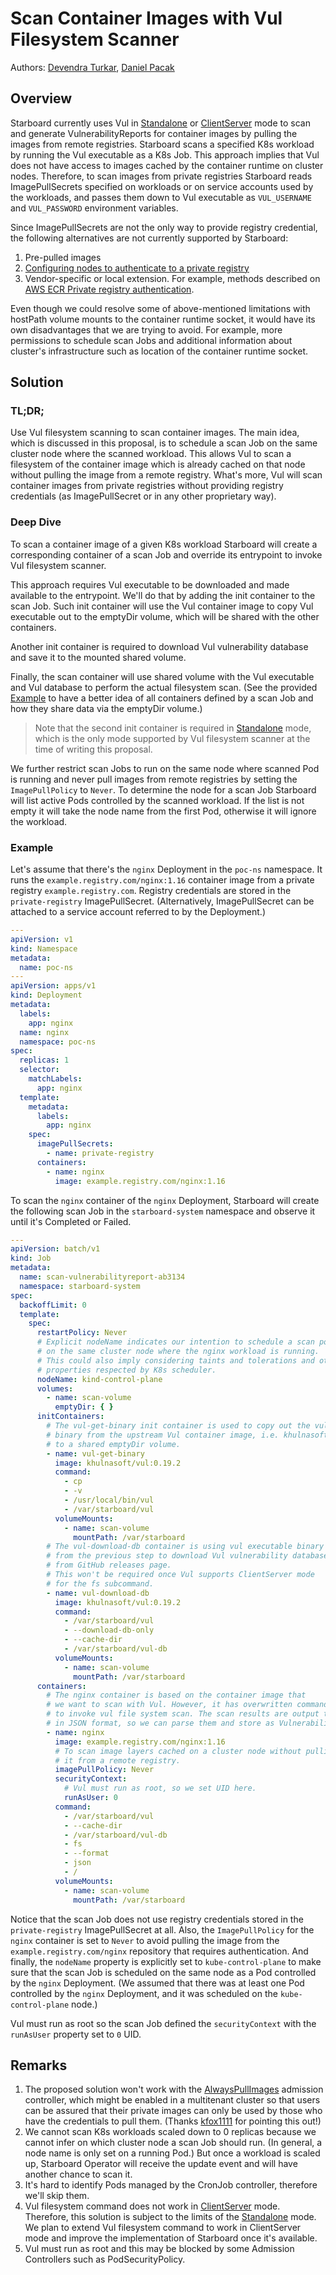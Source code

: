 # Scan Container Images with Vul Filesystem Scanner

Authors: [Devendra Turkar], [Daniel Pacak]

## Overview

Starboard currently uses Vul in [Standalone] or [ClientServer] mode to scan and generate VulnerabilityReports for
container images by pulling the images from remote registries. Starboard scans a specified K8s workload by running the
Vul executable as a K8s Job. This approach implies that Vul does not have access to images cached by the container
runtime on cluster nodes. Therefore, to scan images from private registries Starboard reads ImagePullSecrets specified
on workloads or on service accounts used by the workloads, and passes them down to Vul executable as `VUL_USERNAME`
and `VUL_PASSWORD` environment variables.

Since ImagePullSecrets are not the only way to provide registry credential, the following alternatives are not
currently supported by Starboard:
1. Pre-pulled images
2. [Configuring nodes to authenticate to a private registry]
3. Vendor-specific or local extension. For example, methods described on [AWS ECR Private registry authentication].

Even though we could resolve some of above-mentioned limitations with hostPath volume mounts to the container runtime
socket, it would have its own disadvantages that we are trying to avoid. For example, more permissions to schedule scan
Jobs and additional information about cluster's infrastructure such as location of the container runtime socket. 

## Solution

### TL;DR;

Use Vul filesystem scanning to scan container images. The main idea, which is discussed in this proposal, is to
schedule a scan Job on the same cluster node where the scanned workload. This allows Vul to scan a filesystem of
the container image which is already cached on that node without pulling the image from a remote registry. What's more,
Vul will scan container images from private registries without providing registry credentials (as ImagePullSecret or
in any other proprietary way).

### Deep Dive

To scan a container image of a given K8s workload Starboard will create a corresponding container of a scan Job and
override its entrypoint to invoke Vul filesystem scanner.

This approach requires Vul executable to be downloaded and made available to the entrypoint. We'll do that by adding
the init container to the scan Job. Such init container will use the Vul container image to copy Vul executable out
to the emptyDir volume, which will be shared with the other containers.

Another init container is required to download Vul vulnerability database and save it to the mounted shared volume.

Finally, the scan container will use shared volume with the Vul executable and Vul database to perform the actual
filesystem scan. (See the provided [Example](#example) to have a better idea of all containers defined by a scan Job and
how they share data via the emptyDir volume.)

> Note that the second init container is required in [Standalone] mode, which is the only mode supported by Vul
> filesystem scanner at the time of writing this proposal.

We further restrict scan Jobs to run on the same node where scanned Pod is running and never pull images from remote
registries by setting the `ImagePullPolicy` to `Never`. To determine the node for a scan Job Starboard will list active
Pods controlled by the scanned workload. If the list is not empty it will take the node name from the first Pod,
otherwise it will ignore the workload.

### Example

Let's assume that there's the `nginx` Deployment in the `poc-ns` namespace. It runs the `example.registry.com/nginx:1.16`
container image from a private registry `example.registry.com`. Registry credentials are stored in the `private-registry`
ImagePullSecret. (Alternatively, ImagePullSecret can be attached to a service account referred to by the Deployment.)

```yaml
---
apiVersion: v1
kind: Namespace
metadata:
  name: poc-ns
---
apiVersion: apps/v1
kind: Deployment
metadata:
  labels:
    app: nginx
  name: nginx
  namespace: poc-ns
spec:
  replicas: 1
  selector:
    matchLabels:
      app: nginx
  template:
    metadata:
      labels:
        app: nginx
    spec:
      imagePullSecrets:
        - name: private-registry
      containers:
        - name: nginx
          image: example.registry.com/nginx:1.16
``` 

To scan the `nginx` container of the `nginx` Deployment, Starboard will create the following scan Job in the
`starboard-system` namespace and observe it until it's Completed or Failed.

```yaml
---
apiVersion: batch/v1
kind: Job
metadata:
  name: scan-vulnerabilityreport-ab3134
  namespace: starboard-system
spec:
  backoffLimit: 0
  template:
    spec:
      restartPolicy: Never
      # Explicit nodeName indicates our intention to schedule a scan pod
      # on the same cluster node where the nginx workload is running.
      # This could also imply considering taints and tolerations and other
      # properties respected by K8s scheduler.
      nodeName: kind-control-plane
      volumes:
        - name: scan-volume
          emptyDir: { }
      initContainers:
        # The vul-get-binary init container is used to copy out the vul executable
        # binary from the upstream Vul container image, i.e. khulnasoft/vul:0.19.2,
        # to a shared emptyDir volume.
        - name: vul-get-binary
          image: khulnasoft/vul:0.19.2
          command:
            - cp
            - -v
            - /usr/local/bin/vul
            - /var/starboard/vul
          volumeMounts:
            - name: scan-volume
              mountPath: /var/starboard
        # The vul-download-db container is using vul executable binary
        # from the previous step to download Vul vulnerability database
        # from GitHub releases page.
        # This won't be required once Vul supports ClientServer mode
        # for the fs subcommand.
        - name: vul-download-db
          image: khulnasoft/vul:0.19.2
          command:
            - /var/starboard/vul
            - --download-db-only
            - --cache-dir
            - /var/starboard/vul-db
          volumeMounts:
            - name: scan-volume
              mountPath: /var/starboard
      containers:
        # The nginx container is based on the container image that
        # we want to scan with Vul. However, it has overwritten command (entrypoint)
        # to invoke vul file system scan. The scan results are output to stdout
        # in JSON format, so we can parse them and store as VulnerabilityReport.
        - name: nginx
          image: example.registry.com/nginx:1.16
          # To scan image layers cached on a cluster node without pulling
          # it from a remote registry.
          imagePullPolicy: Never
          securityContext:
            # Vul must run as root, so we set UID here.
            runAsUser: 0
          command:
            - /var/starboard/vul
            - --cache-dir
            - /var/starboard/vul-db
            - fs
            - --format
            - json
            - /
          volumeMounts:
            - name: scan-volume
              mountPath: /var/starboard
```

Notice that the scan Job does not use registry credentials stored in the `private-registry` ImagePullSecret at all.
Also, the `ImagePullPolicy` for the `nginx` container is set to `Never` to avoid pulling the image from the
`example.registry.com/nginx` repository that requires authentication. And finally, the `nodeName` property is explicitly
set to `kube-control-plane` to make sure that the scan Job is scheduled on the same node as a Pod controlled by the
`nginx` Deployment. (We assumed that there was at least one Pod controlled by the `nginx` Deployment, and it was scheduled
on the `kube-control-plane` node.)

Vul must run as root so the scan Job defined the `securityContext` with the `runAsUser` property set to `0` UID.

## Remarks

1. The proposed solution won't work with the [AlwaysPullImages] admission controller, which might be enabled in
   a multitenant cluster so that users can be assured that their private images can only be used by those who
   have the credentials to pull them. (Thanks [kfox1111] for pointing this out!)
2. We cannot scan K8s workloads scaled down to 0 replicas because we cannot infer on which cluster node a scan Job should
   run. (In general, a node name is only set on a running Pod.) But once a workload is scaled up, Starboard Operator
   will receive the update event and will have another chance to scan it.
3. It's hard to identify Pods managed by the CronJob controller, therefore we'll skip them.
4. Vul filesystem command does not work in [ClientServer] mode. Therefore, this solution is subject to the limits of
   the [Standalone] mode. We plan to extend Vul filesystem command to work in ClientServer mode and improve the
   implementation of Starboard once it's available.
5. Vul must run as root and this may be blocked by some Admission Controllers such as PodSecurityPolicy.

[Devendra Turkar]: https://github.com/deven0t
[Daniel Pacak]: https://github.com/danielpacak
[Standalone]: https://khulnasoft-lab.github.io/starboard/v0.13.2/integrations/vulnerability-scanners/vul/#standalone
[ClientServer]: https://khulnasoft-lab.github.io/starboard/v0.13.2/integrations/vulnerability-scanners/vul/#clientserver
[Configuring nodes to authenticate to a private registry]: https://kubernetes.io/docs/concepts/containers/images/#configuring-nodes-to-authenticate-to-a-private-registry
[AWS ECR Private registry authentication]: https://docs.aws.amazon.com/AmazonECR/latest/userguide/registry_auth.html
[AlwaysPullImages]: https://kubernetes.io/docs/reference/access-authn-authz/admission-controllers/#alwayspullimages
[kfox1111]: https://github.com/kfox1111


